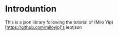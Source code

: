 # Introduntion
This is a json library following the tutorial of (Milo Yip)[https://github.com/miloyip]'s leptjson
